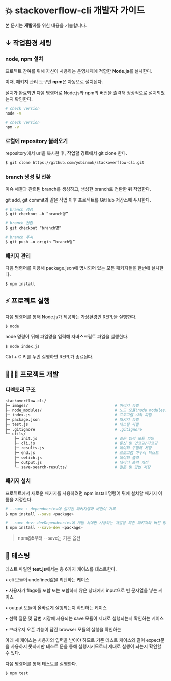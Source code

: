 
# 💥 stackoverflow-cli 개발자 가이드

본 문서는 <b>개발자</b>를 위한 내용을 기술합니다. 

## ↓ 작업환경 세팅
### node, npm 설치

프로젝트 참여를 위해 자신이 사용하는 운영체제에 적합한 **Node.js**를 설치한다.

이때, 패키지 관리 도구인 **npm**은 자동으로 설치된다.

설치가 완료되면 다음 명령어로 Node.js와 npm의 버전을 출력해 정상적으로 설치되었는지 확인한다.

```sh
# check version
node -v

# check version
npm -v
```

### 로컬에 repository 불러오기
repository에서 url을 복사한 후, 작업할 경로에서 git clone 한다.

```sh
$ git clone https://github.com/yobinmok/stackoverflow-cli.git
```

### branch 생성 및 전환

이슈 해결과 관련된 branch를 생성하고, 생성한 branch로 전환한 뒤 작업한다.

git add, git commit과 같은 작업 이후 프로젝트를 GitHub 저장소에 푸시한다. 

```sh
# branch 생성
$ git checkout –b “branch명”

# branch 전환
$ git checkout “branch명”

# branch 푸시
$ git push –u origin “branch명”
```

### 패키지 관리
다음 명령어를 이용해 package.json에 명시되어 있는 모든 패키지들을 한번에 설치한다.

```sh
$ npm install
```
## ⚡️ 프로젝트 실행

다음 명령어를 통해 Node.js가 제공하는 가상환경인 REPL을 실행한다. 

```sh
$ node
```
node 명령어 뒤에 파일명을 입력해 자바스크립트 파일을 실행한다. 

```sh
$ node index.js
```
Ctrl + C 키를 두번 실행하면 REPL가 종료된다.

## 👨🏻‍💻 프로젝트 개발

### 디렉토리 구조

```sh
stackoverflow-cli/
├─ images/										# 이미지 파일
├─ node_modules/								# 노드 모듈(node modules)
├─ index.js										# 프로그램 시작 파일
├─ package.json									# 패키지 파일
├─ test.js										# 테스팅 파일
├─ .gitignore									# .gitignore
└─ utils/							
	├─ init.js									# 질문 입력 모듈 파일
	├─ cli.js									# 통신 및 인코딩/디코딩
	├─ results.js								# 데이터 구별해 저장
	├─ end.js									# 프로그램 마무리 텍스트
	├─ swtich.js								# 데이터 출력 
	├─ output.js								# 데이터 출력 개선
	└─ save-search-results/						# 질문 및 답변 저장
```

### 패키지 설치

프로젝트에서 새로운 패키지를 사용하려면 npm install 명령어 뒤에 설치할 패키지 이름을 지정한다.

```sh
# --save : dependnecies에 설치된 패키지명과 버전이 기록
$ npm install --save <package>

# --save-dev: devDependencies에 개발 시에만 사용하는 개발용 의존 패키지와 버전 명시
$ npm install --save-dev <package>
```

> npm@5부터 --save는 기본 옵션

## 🔑 테스팅
테스트 파일인 **test.js**에서는 총 6가지 케이스를 테스트한다.

  •	cli 모듈이 undefined값을 리턴하는 케이스

  •	사용자가 flags를 포함 또는 포함하지 않은 상태에서 input으로 빈 문자열을 넣는 케이스

  •	output 모듈이 올바르게 실행되는지 확인하는 케이스

  •	선택 질문 및 답변 저장에 사용되는 save 모듈이 제대로 실행되는지 확인하는 케이스

  •	브라우저 오픈 기능이 담긴 browser 모듈의 실행을 확인하는 

아래 세 케이스는 사용자의 입력을 받아야 하므로 기존 테스트 케이스와 같이 expect문을 사용하지 못하지만 테스트 문을 통해 실행시키므로써 제대로 실행이 되는지 확인할 수 있다. 

다음 명령어를 통해 테스트를 실행한다.

```sh
$ npm test
```

